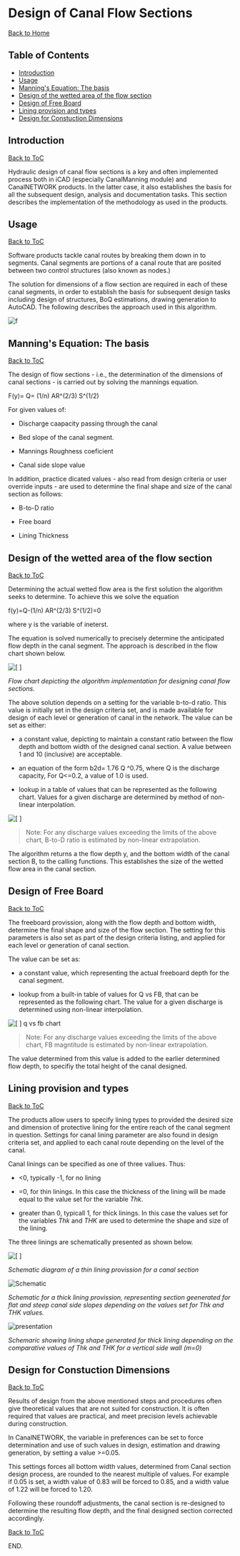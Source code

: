 # Design of Canal Flow Sections
[Back to Home](..\index#online-documentation)

## Table of Contents
<!--TOC-->
  - [Introduction](#introduction)
  - [Usage](#usage)
  - [Manning's Equation: The basis](#mannings-equation-the-basis)
  - [Design of the wetted area of the flow section](#design-of-the-wetted-area-of-the-flow-section)
  - [Design of Free Board](#design-of-free-board)
  - [Lining provision and types](#lining-provision-and-types)
  - [Design for Constuction Dimensions](#design-for-constuction-dimensions)
<!--/TOC-->
## Introduction
[Back to ToC](#table-of-contents)

Hydraulic design of canal flow sections is a key and often implemented process both in iCAD (especially CanalManning module) and CanalNETWORK products. In the latter case, it also establishes the basis for all the subsequent design, analysis and documentation tasks. This section describes the implementation of the methodology as used in the products.



## Usage
[Back to ToC](#table-of-contents)

Software products tackle canal routes by breaking them down in to segments. Canal segments are portions of a canal route that are posited between two control structures (also known as nodes.) 



The solution for dimensions of a flow section are required in each of these canal segments, in order to establish the basis for subsequent design tasks including design of structures, BoQ estimations, drawing generation to AutoCAD. The following describes the approach used in this algorithm.



![f](Images/floswsec1.jpg)

## Manning's Equation: The basis
[Back to ToC](#table-of-contents)

The design of flow sections - i.e., the determination of the dimensions of canal sections - is carried out by solving the mannings equation.



F(y)= Q= (1/n) AR^(2/3) S^(1/2)



For given values of:

* Discharge caapacity passing through the canal

* Bed slope of the canal segment.

* Mannings Roughness coeficient

* Canal side slope value



In addition, practice dicated values - also read from design criteria or user override inputs - are used to determine the final shape and size of the canal section as follows:

* B-to-D ratio

* Free board

* Lining Thickness



## Design of the wetted area of the flow section
[Back to ToC](#table-of-contents)

Determining the actual wetted flow area is the first solution the algorithm seeks to determine. To achieve this we solve the equation

f(y)=Q-(1/n) AR^(2/3) S^(1/2)=0

where y is the variable of ineterst.

The equation is solved numerically to precisely determine the anticipated flow depth in the canal segment. The approach is described in the flow chart shown below.



![[  ] ](Images/Flowchart.jpg)

*Flow chart depicting the algorithm implementation for designing canal flow sections.*



The above solution depends on a setting for the variable b-to-d ratio. This value is initially set in the design criteria set, and is made available for design of each level or generation of canal in the network. The value can be set as either:

* a constant value, depicting to maintain a constant ratio between the flow depth and bottom width of the designed canal section. A value between 1 and 10 (inclusive) are acceptable. 

* an equation of the form b2d=  1.76 Q ^0.75, where Q is the discharge capacity, For Q<=0.2, a value of 1.0 is used.
  
  

* lookup in a table of values that can be represented as the following chart. Values for a given discharge are determined by method of non-linear interpolation.



![[  ]](Images/b2dvsq.png) 

> Note: For any discharge values exceeding the limits of the above chart, B-to-D ratio is estimated by non-linear extrapolation.

The algorithm returns a the flow depth y, and the bottom width of the canal section B, to the calling functions. This establishes the size of the wetted flow area in the canal section.



## Design of Free Board
[Back to ToC](#table-of-contents)

The freeboard provission, along with the flow depth and bottom width, determine the final shape and size of the flow section. The setting for this parameters is also set as part of the design criteria listing, and applied for each level or generation of canal section. 

The value can be set as:

* a constant value, which representing the actual freeboard depth for the canal segment.

* lookup from a built-in table of values for Q vs FB, that can be represented as the following chart. The value for a given discharge is determined using non-linear interpolation.

![[   ] q vs fb chart](Images/fbvsq.PNG)

> Note: For any discharge values exceeding the limits of the above chart, FB magntitude is estimated by non-linear extrapolation.


The value determined from this value is added to the earlier determined flow depth, to specifiy the total height of the canal designed.



## Lining provision and types
[Back to ToC](#table-of-contents)

The products allow users to specify lining types to provided the desired size and dimension of protective lining for the entire reach of the canal segment in question. Settings for canal lining parameter are also found in design criteria set, and applied to each canal route depending on the level of the canal.



Canal linings can be specified as one of three valiues. Thus:

* <0, typically -1, for no lining

* =0, for thin linings. In this case the thickness of the lining will be made equal to the value set for the variable *Thk*.

* greater than 0, typicall 1, for thick linings. In this case the values set for the variables *Thk* and *THK* are used to determine the shape and size of the lining.



The three linings are schematically presented as shown below.



![[  ]](Images/Lining0.jpg) 

*Schematic diagram of a thin lining provission for a canal section*



![Schematic](Images/Lining2.jpg) 

*Schematic for a thick lining provission, representing section geenerated for flat and steep canal side slopes depending on the values set for Thk and THK values.*



![presentation](Images/Lining3.jpg) 

*Schemaric showing lining shape generated for thick lining depending on the comparative values of Thk and THK for a vertical side wall (m=0)*






## Design for Constuction Dimensions
[Back to ToC](#table-of-contents)

Results of design from the above mentioned steps and procedures often give theoretical values that are not suited for construction. It is often required that values are practical, and meet precision levels achievable during construction.



In CanalNETWORK, the variable in preferences can be set to force determination and use of such values in design, estimation and drawing generation, by setting a value >=0.05. 

This settings forces all bottom width values, determined from Canal section design process, are rounded to the nearest multiple of values. For example if 0.05 is set, a width value of 0.83 will be forced to 0.85, and a width value of 1.22 will be forced to 1.20.



Following these roundoff adjustments, the canal section is re-designed to determine the resulting flow depth, and the final designed section corrected accordingly.

[Back to ToC](#table-of-contents)


END.


















